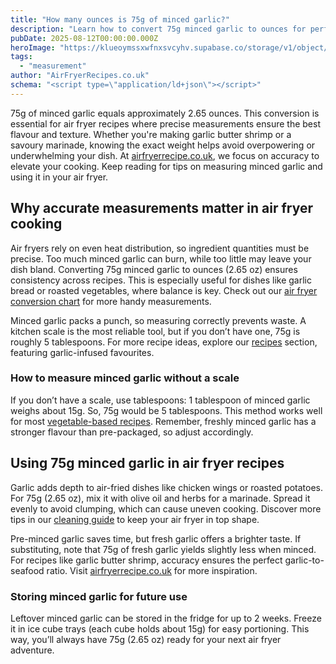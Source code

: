 ```yaml
---
title: "How many ounces is 75g of minced garlic?"
description: "Learn how to convert 75g minced garlic to ounces for perfect air fryer recipes. Get accurate measurements in seconds!"
pubDate: 2025-08-12T00:00:00.000Z
heroImage: "https://klueoymssxwfnxsvcyhv.supabase.co/storage/v1/object/public/md/75g-minced-garlic-to-ounces-dfbf63e1.webp"
tags:
  - "measurement"
author: "AirFryerRecipes.co.uk"
schema: "<script type=\"application/ld+json\"></script>"
---
```


<p>75g of minced garlic equals approximately 2.65 ounces. This conversion is essential for air fryer recipes where precise measurements ensure the best flavour and texture. Whether you're making garlic butter shrimp or a savoury marinade, knowing the exact weight helps avoid overpowering or underwhelming your dish. At <a href=https://www.airfryerrecipe.co.uk>airfryerrecipe.co.uk</a>, we focus on accuracy to elevate your cooking. Keep reading for tips on measuring minced garlic and using it in your air fryer.</p>  

<h2>Why accurate measurements matter in air fryer cooking</h2>  
<p>Air fryers rely on even heat distribution, so ingredient quantities must be precise. Too much minced garlic can burn, while too little may leave your dish bland. Converting 75g minced garlic to ounces (2.65 oz) ensures consistency across recipes. This is especially useful for dishes like garlic bread or roasted vegetables, where balance is key. Check out our <a href=https://www.airfryerrecipe.co.uk/air-fryer-conversion-chart>air fryer conversion chart</a> for more handy measurements.</p>  

<p>Minced garlic packs a punch, so measuring correctly prevents waste. A kitchen scale is the most reliable tool, but if you don’t have one, 75g is roughly 5 tablespoons. For more recipe ideas, explore our <a href=https://www.airfryerrecipe.co.uk/recipes>recipes</a> section, featuring garlic-infused favourites.</p>  

<h3>How to measure minced garlic without a scale</h3>  
<p>If you don’t have a scale, use tablespoons: 1 tablespoon of minced garlic weighs about 15g. So, 75g would be 5 tablespoons. This method works well for most <a href=https://www.airfryerrecipe.co.uk/recipe-category/vegetables>vegetable-based recipes</a>. Remember, freshly minced garlic has a stronger flavour than pre-packaged, so adjust accordingly.</p>  

<h2>Using 75g minced garlic in air fryer recipes</h2>  
<p>Garlic adds depth to air-fried dishes like chicken wings or roasted potatoes. For 75g (2.65 oz), mix it with olive oil and herbs for a marinade. Spread it evenly to avoid clumping, which can cause uneven cooking. Discover more tips in our <a href=https://www.airfryerrecipe.co.uk/air-fryer-cleaner>cleaning guide</a> to keep your air fryer in top shape.</p>  

<p>Pre-minced garlic saves time, but fresh garlic offers a brighter taste. If substituting, note that 75g of fresh garlic yields slightly less when minced. For recipes like garlic butter shrimp, accuracy ensures the perfect garlic-to-seafood ratio. Visit <a href=https://www.airfryerrecipe.co.uk>airfryerrecipe.co.uk</a> for more inspiration.</p>  

<h3>Storing minced garlic for future use</h3>  
<p>Leftover minced garlic can be stored in the fridge for up to 2 weeks. Freeze it in ice cube trays (each cube holds about 15g) for easy portioning. This way, you’ll always have 75g (2.65 oz) ready for your next air fryer adventure.</p>